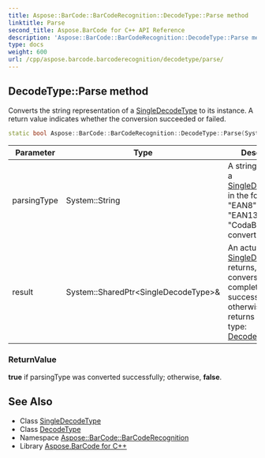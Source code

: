 ```yaml
---
title: Aspose::BarCode::BarCodeRecognition::DecodeType::Parse method
linktitle: Parse
second_title: Aspose.BarCode for C++ API Reference
description: 'Aspose::BarCode::BarCodeRecognition::DecodeType::Parse method. Converts the string representation of a SingleDecodeType to its instance. A return value indicates whether the conversion succeeded or failed in C++.'
type: docs
weight: 600
url: /cpp/aspose.barcode.barcoderecognition/decodetype/parse/
---
```

## DecodeType::Parse method


Converts the string representation of a [SingleDecodeType](../../singledecodetype/) to its instance. A return value indicates whether the conversion succeeded or failed.

```cpp
static bool Aspose::BarCode::BarCodeRecognition::DecodeType::Parse(System::String parsingType, System::SharedPtr<SingleDecodeType> &result)
```


| Parameter | Type | Description |
| --- | --- | --- |
| parsingType | System::String | A string containing a [SingleDecodeType](../../singledecodetype/) in the format as "EAN8" or "EAN13" or "CodaBar"... to convert. |
| result | System::SharedPtr\<SingleDecodeType\>\& | An actual [SingleDecodeType](../../singledecodetype/) returns, when conversion has completed successfully; otherwise it returns indefinite type: [DecodeType.None](../none/). |

### ReturnValue

**true** if parsingType was converted successfully; otherwise, **false**.

## See Also

* Class [SingleDecodeType](../../singledecodetype/)
* Class [DecodeType](../)
* Namespace [Aspose::BarCode::BarCodeRecognition](../../)
* Library [Aspose.BarCode for C++](../../../)

